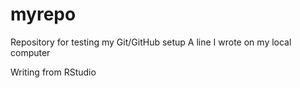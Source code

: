 # myrepo
Repository for testing my Git/GitHub setup
A line I wrote on my local computer 

Writing from RStudio